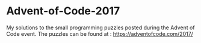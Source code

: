 # Advent-of-Code-2017
My solutions to the small programming puzzles posted during the Advent of Code event. 
The puzzles can be found at :
  https://adventofcode.com/2017/
